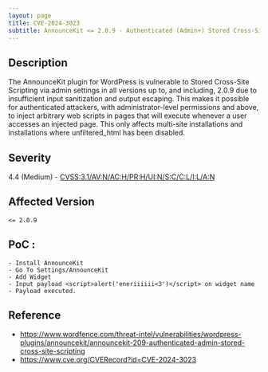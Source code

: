 ```yaml
---
layout: page
title: CVE-2024-3023
subtitle: AnnounceKit <= 2.0.9 - Authenticated (Admin+) Stored Cross-Site Scripting
---
```

## Description
The AnnounceKit plugin for WordPress is vulnerable to Stored Cross-Site Scripting via admin settings in all versions up to, and including, 2.0.9 due to insufficient input sanitization and output escaping. This makes it possible for authenticated attackers, with administrator-level permissions and above, to inject arbitrary web scripts in pages that will execute whenever a user accesses an injected page. This only affects multi-site installations and installations where unfiltered_html has been disabled.

## Severity
 4.4 (Medium) - [CVSS:3.1/AV:N/AC:H/PR:H/UI:N/S:C/C:L/I:L/A:N](https://www.first.org/cvss/calculator/3.1#CVSS:3.1/AV:N/AC:H/PR:H/UI:N/S:C/C:L/I:L/A:N)

## Affected Version
    <= 2.0.9

## PoC :
```
- Install AnnounceKit
- Go To Settings/AnnounceKit
- Add Widget
- Input payload <script>alert('eneriiiiii<3')</script> on widget name
- Payload executed.
```

## Reference
- https://www.wordfence.com/threat-intel/vulnerabilities/wordpress-plugins/announcekit/announcekit-209-authenticated-admin-stored-cross-site-scripting
- https://www.cve.org/CVERecord?id=CVE-2024-3023



